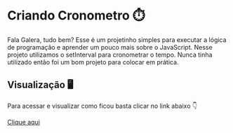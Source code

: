 # Criando Cronometro ⏱️
  Fala Galera, tudo bem? Esse é um projetinho simples para executar a lógica de programação e aprender um pouco mais sobre o JavaScript. Nesse projeto utilizamos o setInterval para cronometrar o tempo. Nunca tinha utilizado então foi um bom projeto para colocar em prática.

## Visualização 🖥️
Para acessar e visualizar como ficou basta clicar no link abaixo 👇 

[Clique aqui](https://eu-jompa.github.io/Cronometro/)               